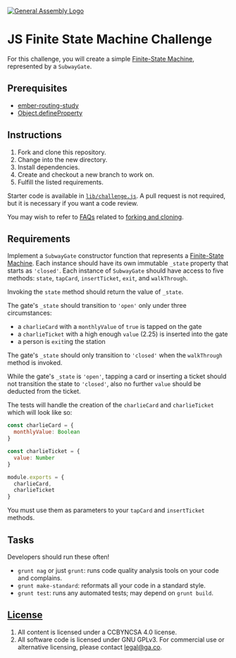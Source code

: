 [![General Assembly Logo](https://camo.githubusercontent.com/1a91b05b8f4d44b5bbfb83abac2b0996d8e26c92/687474703a2f2f692e696d6775722e636f6d2f6b6538555354712e706e67)](https://generalassemb.ly/education/web-development-immersive)

# JS Finite State Machine Challenge

For this challenge, you will create a simple [Finite-State Machine](https://en.wikipedia.org/wiki/Finite-state_machine), represented by a `SubwayGate`.

## Prerequisites

- [ember-routing-study](https://git.generalassemb.ly/ga-wdi-boston/ember-routing-study)
- [Object.defineProperty](https://developer.mozilla.org/en-US/docs/Web/JavaScript/Reference/Global_Objects/Object/defineProperty)

## Instructions

1. Fork and clone this repository.
1. Change into the new directory.
1. Install dependencies.
1. Create and checkout a new branch to work on.
1. Fulfill the listed requirements.

Starter code is available in [`lib/challenge.js`](lib/challenge.js). A pull request is not required, but it is necessary if you want a code review.

You may wish to refer to [FAQs](https://git.generalassemb.ly/ga-wdi-boston/meta/wiki) related to [forking and cloning](https://git.generalassemb.ly/ga-wdi-boston/meta/wiki/ForkAndClone).

## Requirements

Implement a `SubwayGate` constructor function that represents a [Finite-State Machine](https://en.wikipedia.org/wiki/Finite-state_machine). Each instance should have its own immutable `_state` property that starts as `'closed'`. Each instance of `SubwayGate` should have access to five methods: `state`, `tapCard`, `insertTicket`, `exit`, and `walkThrough`.

Invoking the `state` method should return the value of `_state`.

The gate's `_state` should transition to `'open'` only under three circumstances:

  - a `charlieCard` with a `monthlyValue` of `true` is tapped on the gate
  -  a `charlieTicket` with a high enough `value` (2.25) is inserted into the gate
  -  a person is `exit`ing the station

The gate's `_state` should only transition to `'closed'` when the `walkThrough` method is invoked.

While the gate's `_state` is `'open'`, tapping a card or inserting a ticket should not transition the state to `'closed'`, also no further `value` should be deducted from the ticket.

The tests will handle the creation of the `charlieCard` and `charlieTicket` which will look like so:

<!-- start code block file="snippets/charlieValue.js" -->
```js
const charlieCard = {
  monthlyValue: Boolean
}

const charlieTicket = {
  value: Number
}

module.exports = {
  charlieCard,
  charlieTicket
}
```
<!-- end code block -->


You must use them as parameters to your `tapCard` and `insertTicket` methods.

## Tasks

Developers should run these often!

-   `grunt nag` or just `grunt`: runs code quality analysis tools on your code
    and complains.
-   `grunt make-standard`: reformats all your code in a standard style.
-   `grunt test`: runs any automated tests; may depend on `grunt build`.

## [License](LICENSE)

1.  All content is licensed under a CC­BY­NC­SA 4.0 license.
1.  All software code is licensed under GNU GPLv3. For commercial use or
    alternative licensing, please contact legal@ga.co.
